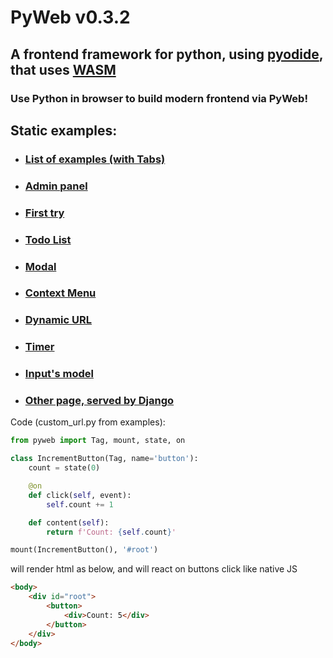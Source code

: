 # PyWeb v0.3.2

## A frontend framework for python, using [pyodide](https://pyodide.org/), that uses [WASM](https://webassembly.org/)
### Use Python in browser to build modern frontend via PyWeb!

## Static examples:
- ### [List of examples (with Tabs)](https://pyweb.herokuapp.com/e/list-examples)
- ### [Admin panel](https://pyweb.herokuapp.com/e/)
- ### [First try](https://pyweb.herokuapp.com/e/buttons)
- ### [Todo List](https://pyweb.herokuapp.com/e/todos)
- ### [Modal](https://pyweb.herokuapp.com/e/modal)
- ### [Context Menu](https://pyweb.herokuapp.com/e/context-menu)
- ### [Dynamic URL](https://pyweb.herokuapp.com/e/dynamic-url)
- ### [Timer](https://pyweb.herokuapp.com/e/timer)
- ### [Input's model](https://pyweb.herokuapp.com/e/text-sync)
- ### [Other page, served by Django](https://pyweb.herokuapp.com/e/custom_url)

Code (custom_url.py from examples):
```python
from pyweb import Tag, mount, state, on

class IncrementButton(Tag, name='button'):
    count = state(0)

    @on
    def click(self, event):
        self.count += 1

    def content(self):
        return f'Count: {self.count}'

mount(IncrementButton(), '#root')
```
will render html as below, and will react on buttons click like native JS
```html
<body>
    <div id="root">
        <button>
            <div>Count: 5</div>
        </button>
    </div>
</body>
```
